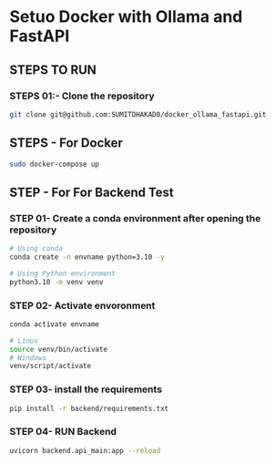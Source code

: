 # Setuo Docker with Ollama and FastAPI


## STEPS TO RUN
### STEPS 01:- Clone the repository

```bash
git clone git@github.com:SUMITDHAKAD0/docker_ollama_fastapi.git
```

## STEPS - For Docker 

```bash
sudo docker-compose up
```

## STEP - For For Backend Test 
### STEP 01- Create a conda environment after opening the repository

```bash
# Using conda
conda create -n envname python=3.10 -y
```

```bash
# Using Python environment
python3.10 -m venv venv
```

### STEP 02- Activate envoronment
```bash
conda activate envname
```
```bash
# Linux
source venv/bin/activate
# Windows
venv/script/activate
```

### STEP 03- install the requirements
```bash
pip install -r backend/requirements.txt
```

### STEP 04- RUN Backend
```bash
uvicorn backend.api_main:app --reload
```

